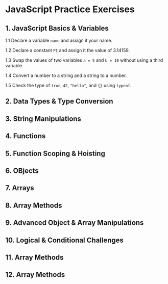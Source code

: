 # JavaScript Practice Exercises

## 1. **JavaScript Basics & Variables**
1.1 Declare a variable `name` and assign it your name.

1.2	Declare a constant `PI` and assign it the value of 3.14159.

1.3	Swap the values of two variables `a = 5` and `b = 10` without using a third variable.

1.4	Convert a number to a string and a string to a number.

1.5	Check the type of `true`, `42`, `"hello"`, and `{}` using `typeof`.

## 2. **Data Types & Type Conversion**
## 3. **String Manipulations**
## 4. **Functions**
## 5. **Function Scoping & Hoisting**
## 6. **OBjects**
## 7. **Arrays**
## 8. **Array Methods**
## 9. **Advanced Object & Array Manipulations**
## 10. **Logical & Conditional Challenges**
## 11. **Array Methods**
## 12. **Array Methods**

